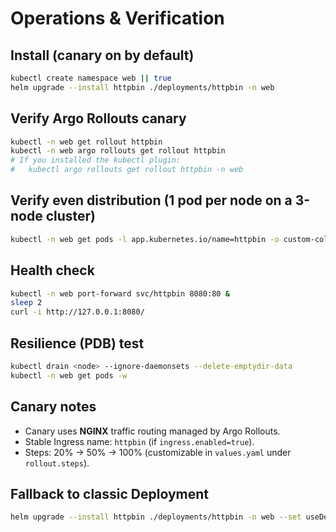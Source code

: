 # Operations & Verification

## Install (canary on by default)
```bash
kubectl create namespace web || true
helm upgrade --install httpbin ./deployments/httpbin -n web
```

## Verify Argo Rollouts canary
```bash
kubectl -n web get rollout httpbin
kubectl -n web argo rollouts get rollout httpbin
# If you installed the kubectl plugin:
#   kubectl argo rollouts get rollout httpbin -n web
```

## Verify even distribution (1 pod per node on a 3-node cluster)
```bash
kubectl -n web get pods -l app.kubernetes.io/name=httpbin -o custom-columns=NAME:.metadata.name,NODE:.spec.nodeName
```

## Health check
```bash
kubectl -n web port-forward svc/httpbin 8080:80 &
sleep 2
curl -i http://127.0.0.1:8080/
```

## Resilience (PDB) test
```bash
kubectl drain <node> --ignore-daemonsets --delete-emptydir-data
kubectl -n web get pods -w
```

## Canary notes
- Canary uses **NGINX** traffic routing managed by Argo Rollouts.
- Stable Ingress name: `httpbin` (if `ingress.enabled=true`).
- Steps: 20% → 50% → 100% (customizable in `values.yaml` under `rollout.steps`).

## Fallback to classic Deployment
```bash
helm upgrade --install httpbin ./deployments/httpbin -n web --set useDeploymentFallback=true
```
